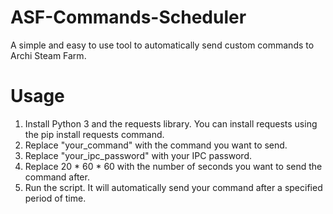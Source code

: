 # ASF-Commands-Scheduler
A simple and easy to use tool to automatically send custom commands to Archi Steam Farm.

# Usage
1. Install Python 3 and the requests library. You can install requests using the pip install requests command.
2. Replace "your_command" with the command you want to send.
3. Replace "your_ipc_password" with your IPC password.
4. Replace 20 * 60 * 60 with the number of seconds you want to send the command after.
5. Run the script. It will automatically send your command after a specified period of time.
